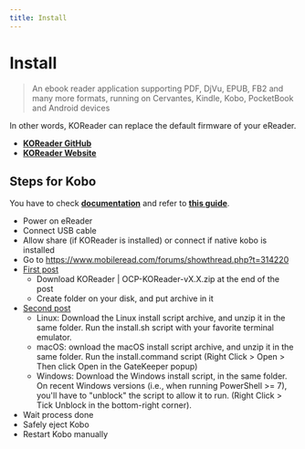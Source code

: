 ```yaml
---
title: Install
---
```


# Install

> An ebook reader application supporting PDF, DjVu, EPUB, FB2 and many more formats, running on Cervantes, Kindle, Kobo, PocketBook and Android devices

In other words, KOReader can replace the default firmware of your eReader.

- [**KOReader GitHub**](https://github.com/koreader/koreader)
- [**KOReader Website**](https://koreader.rocks)

## Steps for Kobo

You have to check [**documentation**](https://github.com/koreader/koreader/wiki/Installation-on-Kobo-devices) and refer to [**this guide**](https://www.mobileread.com/forums/showthread.php?t=314220).

- Power on eReader
- Connect USB cable
- Allow share (if KOReader is installed) or connect if native kobo is installed
- Go to https://www.mobileread.com/forums/showthread.php?t=314220
- [First post](https://www.mobileread.com/forums/showpost.php?p=3797095&postcount=1)
  - Download KOReader | OCP-KOReader-vX.X.zip at the end of the post
  - Create folder on your disk, and put archive in it
- [Second post](https://www.mobileread.com/forums/showpost.php?p=3797096&postcount=2)
  - Linux:  Download the Linux install script archive, and unzip it in the same folder. Run the install.sh script with your favorite terminal emulator.
  - macOS: ownload the macOS install script archive, and unzip it in the same folder. Run the install.command script (Right Click > Open > Then click Open in the GateKeeper popup)
  - Windows:  Download the Windows install script, in the same folder. On recent Windows versions (i.e., when running PowerShell >= 7), you'll have to "unblock" the script to allow it to run. (Right Click > Tick Unblock in the bottom-right corner).
- Wait process done
- Safely eject Kobo
- Restart Kobo manually
